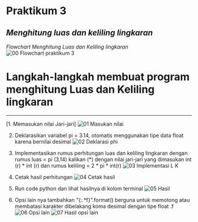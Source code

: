 # Praktikum 3

*Menghitung luas dan keliling lingkaran*
-----------------------------------------------------

*Flowchart Menghitung Luas dan Keliling lingkaran*
![00  Flowchart praktikum 3](https://user-images.githubusercontent.com/115614668/198234232-37ab2dd5-a350-4d53-b5d5-75433db7a2e7.png)

# Langkah-langkah membuat program menghitung Luas dan Keliling lingkaran #
-----------------------------------------------------

[1. Memasukan nilai Jari-jari] 
![01  Masukan nilai](https://user-images.githubusercontent.com/115614668/198234238-a693ecfe-22e6-45e8-9b65-ed877457c190.png)

2. Deklarasikan variabel pi = 3.14, otomatis menggunakan tipe data float karena bernilai desimal
![02  Deklarasi phi](https://user-images.githubusercontent.com/115614668/198234242-aeec13af-4b1f-46a7-93ad-95ac9cd261e3.png)

3. Implementasikan rumus perhitungan luas dan keliling lingkaran dengan rumus luas = pi (3,14) kalikan (*) dengan nilai jari-jari yang dimasukan int (r) * int (r) dan rumus keliling = 2 * pi * int(r)
![03  Implementasi L K](https://user-images.githubusercontent.com/115614668/198234244-481fd733-1a1f-42ff-ada0-0babf2f794e4.png)

4. Cetak hasil perhitungan
![04  Cetak hasil](https://user-images.githubusercontent.com/115614668/198234248-314a6e56-81fc-409d-9f8c-e6e787159875.png)

5. Run code python dan lihat hasilnya di kolom terminal
![05  Hasil](https://user-images.githubusercontent.com/115614668/198234253-006362cd-3437-4500-9a15-4f7194f4be84.png)

6. Opsi lain nya tambahkan "{:.*f}".format() berguna untuk memotong atau membatasi karakter dibelakang koma desimal dengan tipe float .f
![06  Opsi lain](https://user-images.githubusercontent.com/115614668/198234256-f204fb00-099f-49a6-b7ff-98e001446242.png)
![07  Hasil opsi lain](https://user-images.githubusercontent.com/115614668/198234261-4503135a-7c64-46df-a599-5772827ea4e3.png)